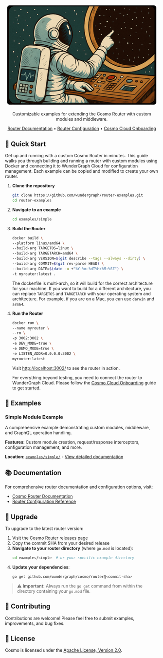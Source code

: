 <p align="center">
  <a href="https://github.com/wundergraph/router-examples">
    <img src="img.png" width="500px" alt="gRPC Plugin Demo" />
  </a>
</p>

<p align="center">Customizable examples for extending the Cosmo Router with custom modules and middleware.</p>

<p align="center">
  <a href="https://cosmo-docs.wundergraph.com/router">Router Documentation</a> •
  <a href="https://cosmo-docs.wundergraph.com/router/configuration">Router Configuration</a> •
  <a href="https://cosmo-docs.wundergraph.com/getting-started/cosmo-cloud-onboarding">Cosmo Cloud Onboarding</a>
</p>

## 🚀 Quick Start

Get up and running with a custom Cosmo Router in minutes. This guide walks you through building and running a router with custom modules using Docker and connecting it to WunderGraph Cloud for configuration management. Each example can be copied and modified to create your own router.

1. **Clone the repository**

   ```bash
   git clone https://github.com/wundergraph/router-examples.git
   cd router-examples
   ```

2. **Navigate to an example**

   ```bash
   cd examples/simple
   ```

3. **Build the Router**

   ```bash
   docker build \
   --platform linux/amd64 \
   --build-arg TARGETOS=linux \
   --build-arg TARGETARCH=amd64 \
   --build-arg VERSION=$(git describe --tags --always --dirty) \
   --build-arg COMMIT=$(git rev-parse HEAD) \
   --build-arg DATE=$(date -u +"%Y-%m-%dT%H:%M:%SZ") \
   -t myrouter:latest .
   ```

   The dockerfile is multi-arch, so it will build for the correct architecture for your machine.
   If you want to build for a different architecture, you can replace `TARGETOS` and `TARGETARCH` with your operating system and architecture. For example, if you are on a Mac, you can use `darwin` and `arm64`.

4. **Run the Router**

   ```bash
   docker run \
   --name myrouter \
   --rm \
   -p 3002:3002 \
   -e DEV_MODE=true \
   -e DEMO_MODE=true \
   -e LISTEN_ADDR=0.0.0.0:3002 \
   myrouter:latest
   ```

   Visit [http://localhost:3002/](http://localhost:3002/) to see the router in action.

   For everything beyond testing, you need to connect the router to WunderGraph Cloud. Please follow the [Cosmo Cloud Onboarding](https://cosmo-docs.wundergraph.com/getting-started/cosmo-cloud-onboarding) guide to get started.

## 📁 Examples

### Simple Module Example

A comprehensive example demonstrating custom modules, middleware, and GraphQL operation handling.

**Features**: Custom module creation, request/response interceptors, configuration management, and more.

**Location**: [`examples/simple/`](examples/simple/) - [View detailed documentation](examples/simple/README.md)

## 📚 Documentation

For comprehensive router documentation and configuration options, visit:

- [Cosmo Router Documentation](https://cosmo-docs.wundergraph.com/router)
- [Router Configuration Reference](https://cosmo-docs.wundergraph.com/router/configuration)

## 🔄 Upgrade

To upgrade to the latest router version:

1. Visit the [Cosmo Router releases page](https://github.com/wundergraph/cosmo/releases?q=router%40&expanded=false)
2. Copy the commit SHA from your desired release
3. **Navigate to your router directory** (where `go.mod` is located):
   ```bash
   cd examples/simple  # or your specific example directory
   ```
4. **Update your dependencies**:
   ```bash
   go get github.com/wundergraph/cosmo/router@<commit-sha>
   ```

> ⚠️ **Important:** Always run the `go get` command from within the directory containing your `go.mod` file.

## 🤝 Contributing

Contributions are welcome! Please feel free to submit examples, improvements, and bug fixes.

## 📄 License

Cosmo is licensed under the [Apache License, Version 2.0](LICENSE).
